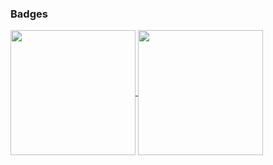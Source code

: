 ### Badges
<a href="#">
  <img height=200 align="center" src="https://github-readme-stats-pmeleroa.vercel.app/api?username=pmeleroa&theme=gotham&show=prs_merged,prs_merged_percentag" />
</a>
<a href="#">
  <img height=200 align="center" src="https://github-readme-stats-pmeleroa.vercel.app/api/top-langs/?username=pmeleroa&theme=gotham&hide_title=false&layout=compact" />
</a>
